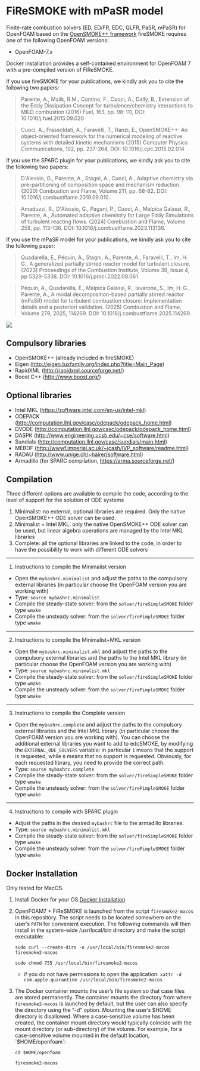 FiReSMOKE with mPaSR model
========

Finite-rate combustion solvers (ED, ED/FR, EDC, QLFR, PaSR, mPaSR) for OpenFOAM based on the [OpenSMOKE++ framework][1]
fireSMOKE requires one of the following OpenFOAM versions:
- OpenFOAM-7.x

Docker installation provides a self-contained environment for OpenFOAM 7 with a pre-compiled version of FiReSMOKE.

If you use fireSMOKE for your publications, we kindly ask you to cite the following two papers:

> Parente, A., Malik, R.M., Contino, F., Cuoci, A., Dally, B., 
> Extension of the Eddy Dissipation Concept for turbulence/chemistry interactions to MILD combustion
> (2016) Fuel, 163, pp. 98-111, DOI: 10.1016/j.fuel.2015.09.020

> Cuoci, A., Frassoldati, A., Faravelli, T., Ranzi, E., 
> OpenSMOKE++: An object-oriented framework for the numerical modeling of reactive systems with detailed kinetic mechanisms 
> (2015) Computer Physics Communications, 192, pp. 237-264, DOI: 10.1016/j.cpc.2015.02.014

If you use the SPARC plugin for your publications, we kindly ask you to cite the following two papers:

> D'Alessio, G., Parente, A., Stagni, A., Cuoci, A., 
> Adaptive chemistry via pre-partitioning of composition space and mechanism reduction. 
> (2020) Combustion and Flame, Volume 211, pp. 68-82. DOI: 10.1016/j.combustflame.2019.09.010.

> Amaduzzi, R., D'Alessio, G., Pagani, P., Cuoci, A., Malpica Galassi, R., Parente, A., 
> Automated adaptive chemistry for Large Eddy Simulations of turbulent reacting flows. 
> (2024) Combustion and Flame, Volume 259, pp. 113-136. DOI: 10.1016/j.combustflame.2023.113136.

If you use the mPaSR model for your publications, we kindly ask you to cite the following paper:

> Quadarella, E., Péquin, A., Stagni, A., Parente, A., Faravelli, T., Im, H. G.,
> A generalized partially stirred reactor model for turbulent closure.
> (2023) Proceedings of the Combustion Institute, Volume 39, Issue 4, pp 5329-5338. DOI: 10.1016/j.proci.2022.08.061

> Péquin, A., Quadarella, E., Malpica Galassi, R., Iavarone, S., Im, H. G., Parente, A.,
> A modal decomposition-based partially stirred reactor (mPaSR) model for turbulent combustion closure: Implementation details and a posteriori validation.
> (2025) Combustion and Flame, Volume 279, 2025, 114269. DOI: 10.1016/j.combustflame.2025.114269.

![](https://github.com/apequin/FiReSMOKE_mPaSR/blob/main/runs/1_SandiaFlameD_RANS/flameD_ignition_mPaSR.gif)

Compulsory libraries
--------------------
- OpenSMOKE++ (already included in fireSMOKE)
- Eigen (http://eigen.tuxfamily.org/index.php?title=Main_Page)
- RapidXML (http://rapidxml.sourceforge.net/)
- Boost C++ (http://www.boost.org/)

Optional libraries
------------------
- Intel MKL (https://software.intel.com/en-us/intel-mkl)
- ODEPACK (http://computation.llnl.gov/casc/odepack/odepack_home.html)
- DVODE (http://computation.llnl.gov/casc/odepack/odepack_home.html)
- DASPK (http://www.engineering.ucsb.edu/~cse/software.html)
- Sundials (http://computation.llnl.gov/casc/sundials/main.html)
- MEBDF (http://wwwf.imperial.ac.uk/~jcash/IVP_software/readme.html)
- RADAU (http://www.unige.ch/~hairer/software.html)
- Armadillo (for SPARC compilation, https://arma.sourceforge.net/) 

Compilation
-----------
Three different options are available to compile the code, according to the level of support for the solution of ODE systems
1. Minimalist: no external, optional libraries are required. Only the native OpenSMOKE++ ODE solver can be used.
2. Minimalist + Intel MKL: only the native OpenSMOKE++ ODE solver can be used, but linear algebra operations are managed by the Intel MKL libraries
3. Complete: all the optional libraries are linked to the code, in order to have the possibility to work with different ODE solvers

<a/>

-----------------------------------------------------
1. Instructions to compile the Minimalist version

  - Open the `mybashrc.minimalist` and adjust the paths to the compulsory external libraries (in particular choose the OpenFOAM version you are working with)
  - Type: `source mybashrc.minimalist`
  - Compile the steady-state solver: from the `solver/fireSimpleSMOKE` folder type `wmake`
  - Compile the unsteady solver: from the `solver/firePimpleSMOKE` folder type `wmake`

-----------------------------------------------------
2. Instructions to compile the Minimalist+MKL version

  - Open the `mybashrc.minimalist.mkl` and adjust the paths to the compulsory external libraries and the paths to the Intel MKL library (in particular choose the OpenFOAM version you are working with)
  -  Type: `source mybashrc.minimalist.mkl`
  - Compile the steady-state solver: from the `solver/fireSimpleSMOKE` folder type `wmake`
  - Compile the unsteady solver: from the `solver/firePimpleSMOKE` folder type `wmake`

-----------------------------------------------------
3. Instructions to compile the Complete version
  - Open the `mybashrc.complete` and adjust the paths to the compulsory external libraries and the Intel MKL library (in particular choose the OpenFOAM version you are working with). You can choose the additional external libraries you want to add to edcSMOKE, by modifying the `EXTERNAL_ODE_SOLVERS` variable: in particular `1` means that the support is requested, while `0` means that no support is requested. Obviously, for each requested library, you need to provide the correct path.
  - Type: `source mybashrc.complete`
  - Compile the steady-state solver: from the `solver/fireSimpleSMOKE` folder type `wmake`
  - Compile the unsteady solver: from the `solver/firePimpleSMOKE` folder type `wmake`

-----------------------------------------------------
4. Instructions to compile with SPARC plugin

  - Adjust the paths in the desired `mybashrc` file to the armadillo libraries.
  -  Type: `source mybashrc.minimalist.mkl`
  - Compile the steady-state solver: from the `solver/fireSimpleSMOKE` folder type `wmake`
  - Compile the unsteady solver: from the `solver/firePimpleSMOKE` folder type `wmake`

<a/>

## Docker Installation 
Only tested for MacOS.

1. Install Docker for your OS [Docker Installation](https://docs.docker.com/engine/install/)
2. OpenFOAM7 + FiReSMOKE is launched from the script `firesmoke2-macos` in this repository. The script needs to be located somewhere on the user’s `PATH` for convenient execution. The following commands will then install in the system-wide /usr/local/bin directory and make the script executable:
  
   `sudo curl --create-dirs -o /usr/local/bin/firesmoke2-macos firesmoke2-macos`
   
   `sudo chmod 755 /usr/local/bin/firesmoke2-macos`
   
   + if you do not have permissions to open the application: `xattr -d com.apple.quarantine /usr/local/bin/firesmoke2-macos`
   
4. The Docker container mounts the user’s file system so that case files are stored permanently. The container mounts the directory from where `firesmoke2-macos` is launched by default, but the user can also specify the directory using the “-d” option.  Mounting the user’s $HOME directory is disallowed.  Where a case-sensitive volume has been created, the container mount directory would typically coincide with the mount directory (or sub-directory) of the volume.  For example, for a case-sensitive volume mounted in the default location, `$HOME/openfoam`:
   
   `cd $HOME/openfoam`
   
   `firesmoke2-macos`



[1]: https://www.opensmokepp.polimi.it/
